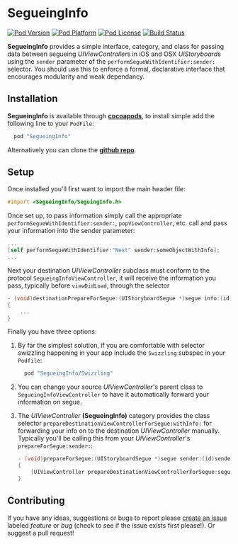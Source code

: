 SegueingInfo
============

[![Pod Version](http://img.shields.io/cocoapods/v/SegueingInfo.svg?style=flat)](http://cocoadocs.org/docsets/SegueingInfo/)
[![Pod Platform](http://img.shields.io/cocoapods/p/SegueingInfo.svg?style=flat)](http://cocoadocs.org/docsets/SegueingInfo/)
[![Pod License](http://img.shields.io/cocoapods/l/SegueingInfo.svg?style=flat)](http://cocoadocs.org/docsets/SegueingInfo/)
[![Build Status](http://img.shields.io/travis/Adorkable/SegueingInfo.svg?branch=master&style=flat)](https://travis-ci.org/Adorkable/SegueingInfo)


**SegueingInfo** provides a simple interface, category, and class for passing data between segueing *UIViewController*s in iOS and OSX *UIStoryboard*s using the `sender` parameter of the `performSegueWithIdentifier:sender:` selector. You should use this to enforce a formal, declarative interface that encourages modularity and weak dependancy.

Installation
---
**SegueingInfo** is available through **[cocoapods](http://cocoapods.org)**, to install simple add the following line to your `PodFile`:

``` ruby
  pod "SegueingInfo"
```

Alternatively you can clone the **[github repo](https://github.com/Adorkable/SegueingInfo)**.

Setup
---

Once installed you'll first want to import the main header file:

``` Objective-C
#import <SegueingInfo/SeguingInfo.h>
```

Once set up, to pass information simply call the appropriate `performSegueWithIdentifier:sender:`, `popViewController`, etc. call and pass your information into the sender parameter:
	
``` Objective-C
...
[self performSegueWithIdentifier:"Next" sender:someObjectWithInfo];
...
```
	
Next your destination *UIViewController* subclass must conform to the protocol `SegueingInfoViewController`, it will receive the information you pass, typically before `viewDidLoad`, through the selector

``` Objective-C
- (void)destinationPrepareForSegue:(UIStoryboardSegue *)segue info:(id)info
{
	...
}
```

Finally you have three options:

1. By far the simplest solution, if you are comfortable with selector swizzling happening in your app include the `Swizzling` subspec in your `Podfile`:

	``` ruby
	  pod "SegueingInfo/Swizzling"
	```
2. You can change your source *UIViewController*'s parent class to `SegueingInfoViewController` to have it automatically forward your information on segue.

3. The *UIViewController* **(SegueingInfo)** category provides the class selector `prepareDestinationViewControllerForSegue:withInfo:` for forwarding your info on to the destination *UIViewController* manually. Typically you'll be calling this from your *UIViewController*'s `prepareForSegue:sender:`:
	
	``` Objective-C
	- (void)prepareForSegue:(UIStoryboardSegue *)segue sender:(id)sender 
	{
        [UIViewController prepareDestinationViewControllerForSegue:segue withInfo:sender];
    }
    ```

Contributing
---
If you have any ideas, suggestions or bugs to report please [create an issue](https://github.com/Adorkable/SegueingInfo/issues/new) labeled *feature* or *bug* (check to see if the issue exists first please!). Or suggest a pull request!